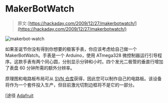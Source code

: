 # MakerBotWatch

> 原文:[https://hackaday.com/2009/12/27/makerbotwatch/](https://hackaday.com/2009/12/27/makerbotwatch/)

![](../Images/851ba23ae9152bffe7ca2efa42f482ae.png "makerbot-watch")

如果圣诞节你没有得到你想要的极客手表，你应该考虑给自己做一个 MakerBotWatch。手表是一个 Arduino，使用 ATmega328 微控制器运行引导程序。这款手表有两个同心圆，分别显示分钟和小时。四个发光二极管的垂直行增加了表盘 60 分钟所需的额外分辨率。

原理图和电路板布局可从 [SVN 仓库](http://svn.makerbot.com/trunk/electronics/watch/)获得，因此您可以制作自己的电路板。该设备将作为一个套件投入生产，但目前激光切割边框将不是它的一部分。

[途径 [Adafruit](http://www.adafruit.com/blog/2009/12/26/thx-christmas-day-kit-building-and-ask-an-engineer-is-still-on-tonight-10pm-et/)